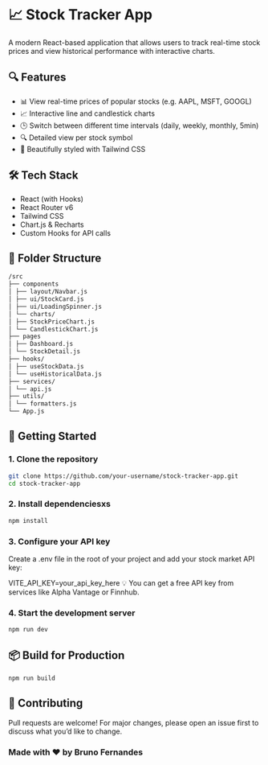 # 📈 Stock Tracker App

A modern React-based application that allows users to track real-time stock prices and view historical performance with interactive charts.

## 🔍 Features

- 📊 View real-time prices of popular stocks (e.g. AAPL, MSFT, GOOGL)
- 📈 Interactive line and candlestick charts
- 🕒 Switch between different time intervals (daily, weekly, monthly, 5min)
- 🔍 Detailed view per stock symbol
- 💅 Beautifully styled with Tailwind CSS

## 🛠️ Tech Stack

- React (with Hooks)
- React Router v6
- Tailwind CSS
- Chart.js & Recharts
- Custom Hooks for API calls

## 📂 Folder Structure

```bash
/src
├── components
│ ├── layout/Navbar.js
│ ├── ui/StockCard.js
│ ├── ui/LoadingSpinner.js
│ └── charts/
│ ├── StockPriceChart.js
│ └── CandlestickChart.js
├── pages
│ ├── Dashboard.js
│ └── StockDetail.js
├── hooks/
│ ├── useStockData.js
│ └── useHistoricalData.js
├── services/
│ └── api.js
├── utils/
│ └── formatters.js
└── App.js
```

## 🚀 Getting Started

### 1. Clone the repository

```bash
git clone https://github.com/your-username/stock-tracker-app.git
cd stock-tracker-app
```

### 2. Install dependenciesxs

```bash
npm install
```

### 3. Configure your API key

Create a .env file in the root of your project and add your stock market API key:

VITE_API_KEY=your_api_key_here
💡 You can get a free API key from services like Alpha Vantage or Finnhub.

### 4. Start the development server

```bash
npm run dev
```

## 📦 Build for Production

```bash
npm run build
```

## 🤝 Contributing

Pull requests are welcome! For major changes, please open an issue first to discuss what you’d like to change.

### Made with ❤️ by Bruno Fernandes
